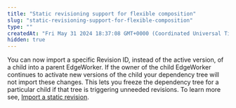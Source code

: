 ```yaml
---
title: "Static revisioning support for flexible composition"
slug: "static-revisioning-support-for-flexible-composition"
type: ""
createdAt: "Fri May 31 2024 18:37:08 GMT+0000 (Coordinated Universal Time)"
hidden: true
---
```

You can now import a specific Revision ID, instead of the active version, of a child into a parent EdgeWorker. If the owner of the child EdgeWorker continues to activate new versions of the child your dependency tree will not import these changes. This lets you freeze the dependency tree for a particular child if that tree is triggering unneeded revisions. To learn more see, [Import a static revision](doc:review-a-static-activation).